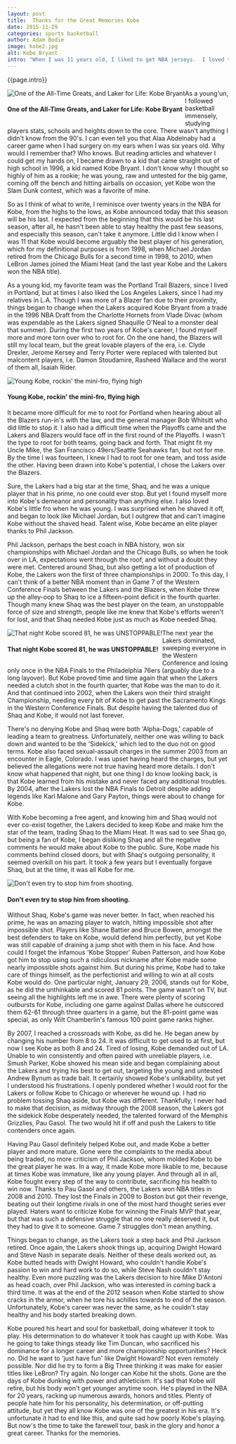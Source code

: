 ```yaml
---
layout: post
title:  Thanks for the Great Memories Kobe
date: 2015-11-29 
categories: sports basketball
author: Adam Bodie
image: kobe2.jpg
alt: Kobe Bryant
intro: "When I was 11 years old, I liked to get NBA jerseys.  I loved the sport and thought it was cool to wear them.  Some of them I bought for the design, like Grant Hill's Detroit Pistons jersey with the horse logo (what would you expect, I was young and loved the animal logos, even the Toronto Raptors Dinosaur logo which, like Detroit's logo then looked hideous by today's standards).  Others were for my local team that I liked growing up, the Portland Trail Blazers, that of the great Arvydas Sabonis.  I even got a throwback jersey of Dr. J from the Philadelphia 76ers.  But there's one jersey which I still have to this day as a collector item, a rookie jersey of Kobe Bryant."
---
```


<div class="article">
<p>{{page.intro}}</p>

<div class="blog-pic" style="float: left">
	<img src="/img/kobe2.jpg" data-toggle="tooltip" title="One of the All-Time Greats, and Laker for Life: Kobe Bryant" class="image block img-responsive">
	<h4>One of the All-Time Greats, and Laker for Life: Kobe Bryant</h4>
</div>



<p>As a young'un, I followed basketball immensely, studying players stats, schools and heights down to the core.  There wasn't anything I didn't know from the 90's.  I can even tell you that Alaa Abdelnaby had a career game when I had surgery on my ears when I was six years old.  Why would I remember that?  Who knows.  But reading articles and whatever I could get my hands on, I became drawn to a kid that came straight out of high school in 1996, a kid named Kobe Bryant.  I don't know why I thought so highly of him as a rookie; he was young, raw and untested for the big game, coming off the bench and hitting airballs on occasion, yet Kobe won the Slam Dunk contest, which was a favorite of mine.</p>

<p>So as I think of what to write, I reminisce over twenty years in the NBA for Kobe, from the highs to the lows, as Kobe announced today that this season will be his last.  I expected from the beginning that this would be his last season, after all, he hasn't been able to stay healthy the past few seasons, and especially this season, can't take it anymore.  Little did I know when I was 11 that Kobe would become arguably the best player of his generation, which for my definitional purposes is from 1998, when Michael Jordan retired from the Chicago Bulls for a second time in 1998, to 2010, when LeBron James joined the Miami Heat (and the last year Kobe and the Lakers won the NBA title).</p>

<p>As a young kid, my favorite team was the Portland Trail Blazers, since I lived in Portland, but at times I also liked the Los Angeles Lakers, since I had my relatives in L.A.  Though I was more of a Blazer fan due to their proximity, things began to change when the Lakers acquired Kobe Bryant from a trade in the 1996 NBA Draft from the Charlotte Hornets from Vlade Divac (whom was expendable as the Lakers signed Shaquille O'Neal to a monster deal that summer).  During the first two years of Kobe's career, I found myself more and more torn over who to root for.  On the one hand, the Blazers will still my local team, but the great lovable players of the era, i.e. Clyde Drexler, Jerome Kersey and Terry Porter were replaced with talented but malcontent players, i.e. Damon Stoudamire, Rasheed Wallace and the worst of them all, Isaiah Rider.</p>

<div class="blog-pic">
<img src="/img/kobe3.jpg" data-toggle="tooltip" title="Young Kobe, rockin' the mini-fro, flying high" class="image block img-responsive">
	<h4>Young Kobe, rockin' the mini-fro, flying high</h4>
</div>



<p>It became more difficult for me to root for Portland when hearing about all the Blazers run-in's with the law, and the general manager Bob Whitsitt who did little to stop it.  I also had a difficult time when the Playoffs came and the Lakers and Blazers would face off in the first round of the Playoffs.  I wasn't the type to root for both teams, going back and forth.  That might fit my Uncle Mike, the San Francisco 49ers/Seattle Seahawks fan, but not for me.  By the time I was fourteen, I knew I had to root for one team, and toss aside the other.  Having been drawn into Kobe's potential, I chose the Lakers over the Blazers.</p>

<p>Sure, the Lakers had a big star at the time, Shaq, and he was a unique player that in his prime, no one could ever stop.  But yet I found myself more into Kobe's demeanor and personality than anything else.  I also loved Kobe's little fro when he was young.  I was surprised when he shaved it off, and began to look like Michael Jordan, but I outgrew that and can't imagine Kobe without the shaved head.  Talent wise, Kobe became an elite player thanks to Phil Jackson.</p>

<p>Phil Jackson, perhaps the best coach in NBA history, won six championships with Michael Jordan and the Chicago Bulls, so when he took over in LA, expectations went through the roof, and without a doubt they were met.  Centered around Shaq, but also getting a lot of production of Kobe, the Lakers won the first of three championships in 2000.  To this day, I can't think of a better NBA moment than in Game 7 of the Western Conference Finals between the Lakers and the Blazers, when Kobe threw up the alley-oop to Shaq to ice a fifteen-point deficit in the fourth quarter.  Though many knew Shaq was the best player on the team, an unstoppable force of size and strength, people like me knew that Kobe's efforts weren't for lost, and that Shaq needed Kobe just as much as Kobe needed Shaq.</p>


<div class="blog-pic" style="float: left">
<img src="/img/kobe5.jpg" data-toggle="tooltip" title="That night Kobe scored 81, he was UNSTOPPABLE!" class="image block img-responsive">
	<h4>That night Kobe scored 81, he was UNSTOPPABLE!</h4>
</div>



<p>The next year the Lakers dominated, sweeping everyone in the Western Conference and losing only once in the NBA Finals to the Philadelphia 76ers (arguably due to a long layover).  But Kobe proved time and time again that when the Lakers needed a clutch shot in the fourth quarter, that Kobe was the man to do it.  And that continued into 2002, when the Lakers won their third straight Championship, needing every bit of Kobe to get past the Sacramento Kings in the Western Conference Finals.  But despite having the talented duo of Shaq and Kobe, it would not last forever.</p>

<p>There's no denying Kobe and Shaq were both 'Alpha-Dogs,' capable of leading a team to greatness.  Unfortunately, neither one was willing to back down and wanted to be the 'Sidekick,' which led to the duo not on good terms.  Kobe also faced sexual-assault charges in the summer 2003 from an encounter in Eagle, Colorado.  I was upset having heard the charges, but yet believed the allegations were not true having heard more details.  I don't know what happened that night, but one thing I do know looking back, is that Kobe learned from his mistake and never faced any additional troubles.  By 2004, after the Lakers lost the NBA Finals to Detroit despite adding legends like Karl Malone and Gary Payton, things were about to change for Kobe.</p>

<p>With Kobe becoming a free agent, and knowing him and Shaq would not ever co-exist together, the Lakers decided to keep Kobe and make him the star of the team, trading Shaq to the Miami Heat.  It was sad to see Shaq go, but being a fan of Kobe, I began disliking Shaq and all the negative comments he would make about Kobe to the public.  Sure, Kobe made his comments behind closed doors, but with Shaq's outgoing personality, it seemed overkill on his part.  It took a few years but I eventually forgave Shaq, but at the time, it was all Kobe for me.</p>

<div class="blog-pic">
<img src="/img/kobe4.jpg" data-toggle="tooltip" title="Don't even try to stop him from shooting." class="image block img-responsive">
	<h4>Don't even try to stop him from shooting.</h4>
</div>



<p>Without Shaq, Kobe's game was never better.  In fact, when reached his prime, he was an amazing player to watch, hitting impossible shot after impossible shot.  Players like Shane Battier and Bruce Bowen, amongst the best defenders to take on Kobe, would defend him perfectly, but yet Kobe was still capable of draining a jump shot with them in his face.  And how could I forget the infamous 'Kobe Stopper' Ruben Patterson, and how Kobe got him to stop using such a ridiculous nickname after Kobe made some nearly impossible shots against him.  But during his prime, Kobe had to take care of things himself, as the perfectionist and willing to win at all costs Kobe would do.  One particular night, January 29, 2006, stands out for Kobe, as he did the unthinkable and scored 81 points.  The game wasn't on TV, but seeing all the highlights left me in awe.  There were plenty of scoring outbursts for Kobe, including one game against Dallas where he outscored them 62-61 through three quarters in a game, but the 81-point game was special, as only Wilt Chamberlin's famous 100 point game ranks higher.</p>

<p>By 2007, I reached a crossroads with Kobe, as did he.  He began anew by changing his number from 8 to 24.  It was difficult to get used to at first, but now I see Kobe as both 8 and 24. Tired of losing, Kobe demanded out of LA.  Unable to win consistently and often paired with unreliable players, i.e. Smush Parker, Kobe showed his mean side and began complaining about the Lakers and trying his best to get out, targeting the young and untested Andrew Bynum as trade bait.  It certainly showed Kobe's unlikability, but yet I understood his frustrations.  I openly pondered whether I would root for the Lakers or follow Kobe to Chicago or wherever he wound up.  I had no problem tossing Shaq aside, but Kobe was different.  Thankfully, I never had to make that decision, as midway through the 2008 season, the Lakers got the sidekick Kobe desperately needed, the talented forward of the Memphis Grizzlies, Pau Gasol.  The two would hit if off and push the Lakers to title contenders once again.</p>

<p>Having Pau Gasol definitely helped Kobe out, and made Kobe a better player and more mature.  Gone were the complaints to the media about being traded, no more criticism of Phil Jackson, whom molded Kobe to be the great player he was.  In a way, it made Kobe more likable to me, because at times Kobe was immature, like any young player.  And through all in all, Kobe fought every step of the way to contribute, sacrificing his health to win now.  Thanks to Pau Gasol and others, the Lakers won NBA titles in 2008 and 2010.  They lost the Finals in 2009 to Boston but got their revenge, beating out their longtime rivals in one of the most hard thought series ever played.  Haters want to criticize Kobe for winning the Finals MVP that year, but that was such a defensive struggle that no one really deserved it, but they had to give it to someone.  Game 7 struggles don't mean anything.</p>

<p>Things began to change, as the Lakers took a step back and Phil Jackson retired.  Once again, the Lakers shook things up, acquiring Dwight Howard and Steve Nash in separate deals.  Neither of these deals worked out, as Kobe butted heads with Dwight Howard, who couldn't handle Kobe's passion to win and hard work to do so, while Steve Nash couldn't stay healthy.  Even more puzzling was the Lakers decision to hire Mike D'Antoni as head coach, over Phil Jackson, who was interested in coming back a third time.  It was at the end of the 2012 season when Kobe started to show cracks in the armor, when he tore his achilles towards to end of the season.  Unfortunately, Kobe's career was never the same, as he couldn't stay healthy and his body started breaking down.</p>

<p>Kobe poured his heart and soul for basketball, doing whatever it took to play.  His determination to do whatever it took has caught up with Kobe.  Was he going to take things steady like Tim Duncan, who sacrificed his dominance for a longer career and more championship opportunities?  Heck no.  Did he want to 'just have fun' like Dwight Howard?  Not even remotely possible.  Nor did he try to form a Big Three thinking it was make for easier titles like LeBron?  Try again.  No longer can Kobe hit the shots.  Gone are the days of Kobe dunking with power and athleticism.  It's sad that Kobe will retire, but his body won't get younger anytime soon.  He's played in the NBA for 20 years, racking up numerous awards, honors and titles.  Plenty of people hate him for his personality, his determination, or off-putting attitude, but yet they all know Kobe was one of the greatest in his era.  It's unfortunate it had to end like this, and quite sad how poorly Kobe's playing.  But now's the time to take the farewell tour, bask in the glory and honor a great career.  Thanks for the memories.</p>

</div>